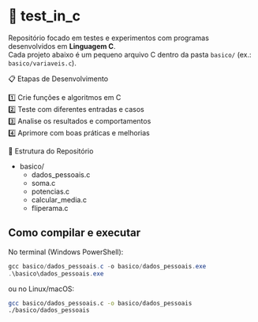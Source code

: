 # 🧪 test_in_c

Repositório focado em testes e experimentos com programas desenvolvidos em **Linguagem C**.  
Cada projeto abaixo é um pequeno arquivo C dentro da pasta `basico/` (ex.: `basico/variaveis.c`).


 📋 Etapas de Desenvolvimento

1️⃣ Crie funções e algoritmos em C  
2️⃣ Teste com diferentes entradas e casos  
3️⃣ Analise os resultados e comportamentos  
4️⃣ Aprimore com boas práticas e melhorias  

 📁 Estrutura do Repositório
- basico/
  - dados_pessoais.c
  - soma.c
  - potencias.c
  - calcular_media.c
  - fliperama.c

 ## Como compilar e executar
No terminal (Windows PowerShell):
```powershell
gcc basico/dados_pessoais.c -o basico/dados_pessoais.exe
.\basico\dados_pessoais.exe
```
ou no Linux/macOS:
```bash
gcc basico/dados_pessoais.c -o basico/dados_pessoais
./basico/dados_pessoais
```